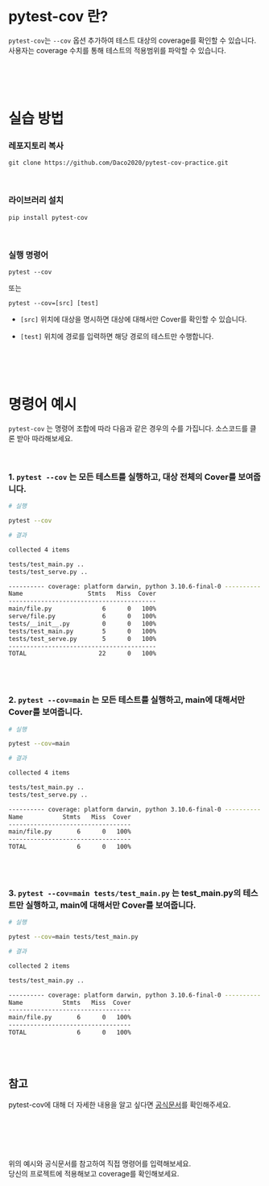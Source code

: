 
# pytest-cov 란?

`pytest-cov`는 `--cov` 옵션 추가하여 테스트 대상의 coverage를 확인할 수 있습니다. 사용자는 coverage 수치를 통해 테스트의 적용범위를 파악할 수 있습니다.

<br><br><br>


# 실습 방법 


### 레포지토리 복사
```
git clone https://github.com/Daco2020/pytest-cov-practice.git
```

<br>

### 라이브러리 설치
```
pip install pytest-cov
```

<br>

### 실행 명령어
```
pytest --cov
```
또는
```
pytest --cov=[src] [test]
```

- `[src]` 위치에 대상을 명시하면 대상에 대해서만 Cover를 확인할 수 있습니다. 

- `[test]` 위치에 경로를 입력하면 해당 경로의 테스트만 수행합니다.


<br><br><br>

# 명령어 예시

`pytest-cov` 는 명령어 조합에 따라 다음과 같은 경우의 수를 가집니다. 소스코드를 클론 받아 따라해보세요.

<br>

### 1. `pytest --cov` 는 모든 테스트를 실행하고, 대상 전체의 Cover를 보여줍니다.
```sh
# 실행

pytest --cov
```
```sh
# 결과

collected 4 items

tests/test_main.py .. 
tests/test_serve.py ..  

---------- coverage: platform darwin, python 3.10.6-final-0 ----------
Name                  Stmts   Miss  Cover
-----------------------------------------
main/file.py              6      0   100%
serve/file.py             6      0   100%
tests/__init__.py         0      0   100%
tests/test_main.py        5      0   100%
tests/test_serve.py       5      0   100%
-----------------------------------------
TOTAL                    22      0   100%
```

<br><br>


### 2. `pytest --cov=main` 는 모든 테스트를 실행하고, main에 대해서만 Cover를 보여줍니다.
```sh
# 실행

pytest --cov=main
```
```sh
# 결과

collected 4 items

tests/test_main.py ..
tests/test_serve.py ..

---------- coverage: platform darwin, python 3.10.6-final-0 ----------
Name           Stmts   Miss  Cover
----------------------------------
main/file.py       6      0   100%
----------------------------------
TOTAL              6      0   100%

```

<br><br>


### 3. `pytest --cov=main tests/test_main.py` 는 test_main.py의 테스트만 실행하고, main에 대해서만 Cover를 보여줍니다.
```sh
# 실행

pytest --cov=main tests/test_main.py
```
```sh
# 결과

collected 2 items                          

tests/test_main.py ..

---------- coverage: platform darwin, python 3.10.6-final-0 ----------
Name           Stmts   Miss  Cover
----------------------------------
main/file.py       6      0   100%
----------------------------------
TOTAL              6      0   100%


```


<br><br>

## 참고

pytest-cov에 대해 더 자세한 내용을 알고 싶다면 [공식문서](https://pytest-cov.readthedocs.io/en/latest/)를 확인해주세요.

<br><br>
---
위의 예시와 공식문서를 참고하여 직접 명령어를 입력해보세요.<br>
당신의 프로젝트에 적용해보고 coverage를 확인해보세요.

